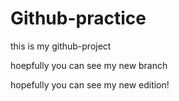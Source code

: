 # Github-practice

this is my github-project

hoepfully you can see my new branch 

hopefully you can see my new edition!
